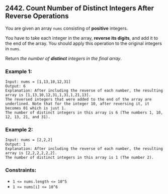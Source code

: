 ## 2442. Count Number of Distinct Integers After Reverse Operations

You are given an array ```nums``` consisting of **positive** integers.

You have to take each integer in the array, **reverse its digits**, and add it to the end of the array. You should apply this operation to the original integers in ```nums```.

Return *the number of **distinct** integers in the final array*.

### Example 1:
```
Input: nums = [1,13,10,12,31]
Output: 6
Explanation: After including the reverse of each number, the resulting array is [1,13,10,12,31,1,31,1,21,13].
The reversed integers that were added to the end of the array are underlined. Note that for the integer 10, after reversing it, it becomes 01 which is just 1.
The number of distinct integers in this array is 6 (The numbers 1, 10, 12, 13, 21, and 31).
```
### Example 2:
```
Input: nums = [2,2,2]
Output: 1
Explanation: After including the reverse of each number, the resulting array is [2,2,2,2,2,2].
The number of distinct integers in this array is 1 (The number 2).
```

### Constraints:

* ```1 <= nums.length <= 10^5```
* ```1 <= nums[i] <= 10^6```